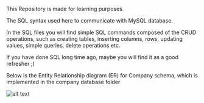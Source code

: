 This Repository is made for learning purposes.

The SQL syntax used here to communicate with MySQL database.

In the SQL files you will find simple SQL commands composed of the CRUD operations, such as creating tables, inserting columns, rows, updating values, simple queries, delete operations etc.

If you have done SQL long time ago, maybe you will find it as a good refresher ;)

Below is the Entity Relationship diagram (ER) for Company schema, which is implemented in the company database folder

![alt text](http://www.mikedane.com/databases/sql/company-erd.png)
